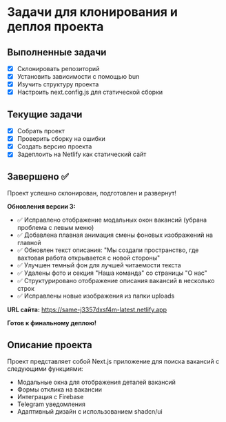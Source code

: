 # Задачи для клонирования и деплоя проекта

## Выполненные задачи
- [x] Склонировать репозиторий
- [x] Установить зависимости с помощью bun
- [x] Изучить структуру проекта
- [x] Настроить next.config.js для статической сборки

## Текущие задачи
- [x] Собрать проект
- [x] Проверить сборку на ошибки
- [x] Создать версию проекта
- [x] Задеплоить на Netlify как статический сайт

## Завершено ✅
Проект успешно склонирован, подготовлен и развернут!

**Обновления версии 3:**
- ✅ Исправлено отображение модальных окон вакансий (убрана проблема с левым меню)
- ✅ Добавлена плавная анимация смены фоновых изображений на главной
- ✅ Обновлен текст описания: "Мы создали пространство, где вахтовая работа открывается с новой стороны"
- ✅ Улучшен темный фон для лучшей читаемости текста
- ✅ Удалены фото и секция "Наша команда" со страницы "О нас"
- ✅ Структурировано отображение описания вакансий в несколько строк
- ✅ Исправлены новые изображения из папки uploads

**URL сайта:** https://same-j3357dxsf4m-latest.netlify.app

**Готов к финальному деплою!**

## Описание проекта
Проект представляет собой Next.js приложение для поиска вакансий с следующими функциями:
- Модальные окна для отображения деталей вакансий
- Формы отклика на вакансии
- Интеграция с Firebase
- Telegram уведомления
- Адаптивный дизайн с использованием shadcn/ui
